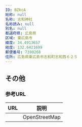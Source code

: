 ```yaml
---
ID: BZkcA
総称: null
名称: 志和神社
名称読み: null
別名: null
都道府県: 広島県
区域: 東広島市
緯度: 34.4913657
経度: 132.6421699
郵便番号: 7390268
住所: 広島県東広島市志和町志和西６２５
---
```


## その他

### 参考URL

| URL | 説明          |
| --- | ------------- |
|     | OpenStreetMap |
